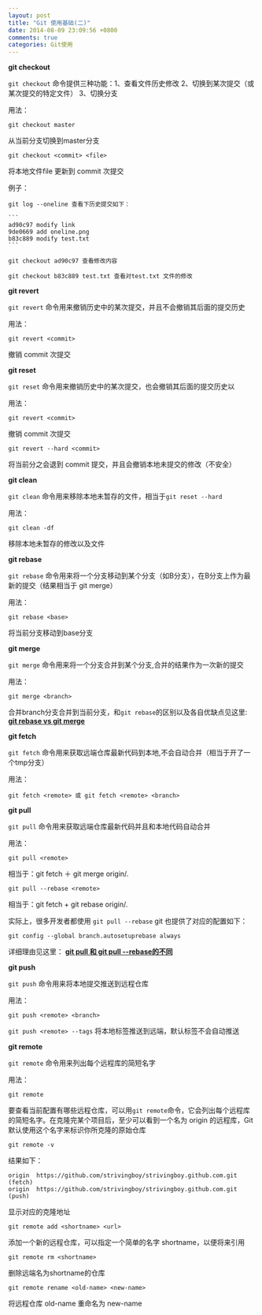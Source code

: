 ```yaml
---
layout: post
title: "Git 使用基础(二)"
date: 2014-08-09 23:09:56 +0800
comments: true
categories: Git使用
---
```


**git checkout**

`git checkout` 命令提供三种功能：1、查看文件历史修改 2、切换到某次提交（或某次提交的特定文件） 3、切换分支

用法：
    
    git checkout master

从当前分支切换到master分支

    git checkout <commit> <file>

将本地文件file 更新到 commit 次提交

<!--more-->

例子：

    git log --oneline 查看下历史提交如下：

    ```
    ad90c97 modify link
    9de0669 add oneline.png
    b83c889 modify test.txt
    ```

    git checkout ad90c97 查看修改内容

    git checkout b83c889 test.txt 查看对test.txt 文件的修改

**git revert**

`git revert` 命令用来撤销历史中的某次提交，并且不会撤销其后面的提交历史 

用法：
    
    git revert <commit>

撤销 commit 次提交

**git reset**

`git reset` 命令用来撤销历史中的某次提交，也会撤销其后面的提交历史以

用法：
    
    git revert <commit>

撤销 commit 次提交
    
    git revert --hard <commit>

将当前分之会退到 commit 提交，并且会撤销本地未提交的修改（不安全）

**git clean**

`git clean` 命令用来移除本地未暂存的文件，相当于`git reset --hard`

用法：
    
    git clean -df

移除本地未暂存的修改以及文件
  
**git rebase**

`git rebase` 命令用来将一个分支移动到某个分支（如B分支），在B分支上作为最新的提交（结果相当于 git merge）

用法：
    
    git rebase <base>

将当前分支移动到base分支

**git merge**

`git merge` 命令用来将一个分支合并到某个分支,合并的结果作为一次新的提交

用法：
    
    git merge <branch>

合并branch分支合并到当前分支，和`git rebase`的区别以及各自优缺点见这里: **[git rebase vs git merge](http://git-scm.com/book/zh/v1/Git-%E5%88%86%E6%94%AF-%E5%88%86%E6%94%AF%E7%9A%84%E8%A1%8D%E5%90%88)**

**git fetch**

`git fetch` 命令用来获取远端仓库最新代码到本地,不会自动合并（相当于开了一个tmp分支）

用法：
    
    git fetch <remote> 或 git fetch <remote> <branch>

**git pull**

`git pull` 命令用来获取远端仓库最新代码并且和本地代码自动合并

用法：
    
    git pull <remote> 

相当于：git fetch <remote> ＋ git merge origin/<current-branch>.

    git pull --rebase <remote>

相当于：git fetch <remote> + git rebase origin/<current-branch>.

实际上，很多开发者都使用 `git pull --rebase` git 也提供了对应的配置如下：

    git config --global branch.autosetuprebase always

详细理由见这里： **[git pull 和 git pull --rebase的不同](http://stackoverflow.com/questions/18930527/difference-between-git-pull-and-git-pull-rebase)**

**git push**

`git push` 命令用来将本地提交推送到远程仓库

用法：
    
    git push <remote> <branch>

`git push <remote> --tags` 将本地标签推送到远端，默认标签不会自动推送


**git remote**

`git remote` 命令用来列出每个远程库的简短名字

用法：
    
    git remote

要查看当前配置有哪些远程仓库，可以用`git remote`命令，它会列出每个远程库的简短名字。在克隆完某个项目后，至少可以看到一个名为 origin 的远程库，Git 默认使用这个名字来标识你所克隆的原始仓库

    git remote -v 

结果如下：

    origin  https://github.com/strivingboy/strivingboy.github.com.git (fetch)
    origin  https://github.com/strivingboy/strivingboy.github.com.git (push)

显示对应的克隆地址

    git remote add <shortname> <url>

添加一个新的远程仓库，可以指定一个简单的名字 shortname，以便将来引用

    git remote rm <shortname>

删除远端名为shortname的仓库

    git remote rename <old-name> <new-name>

将远程仓库 old-name 重命名为 new-name





